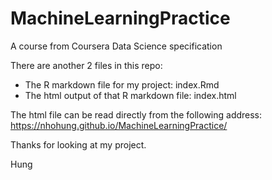 # MachineLearningPractice
A course from Coursera Data Science specification

There are another 2 files in this repo:
- The R markdown file for my project: index.Rmd
- The html output of that R markdown file: index.html

The html file can be read directly from the following address:
https://nhohung.github.io/MachineLearningPractice/

Thanks for looking at my project.  

Hung
